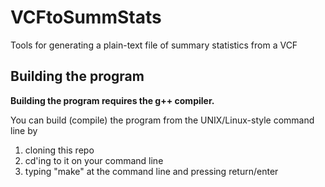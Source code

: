 # VCFtoSummStats

Tools for generating a plain-text file of summary statistics from a VCF

## Building the program

**Building the program requires the g++ compiler.**

You can build (compile) the program from the UNIX/Linux-style command line by
1. cloning this repo
2. cd'ing to it on your command line
3. typing "make" at the command line and pressing return/enter

